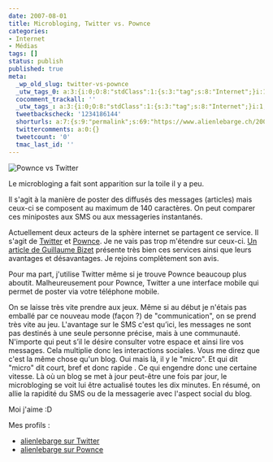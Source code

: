 ```yaml
---
date: 2007-08-01
title: Microbloging, Twitter vs. Pownce
categories:
- Internet
- Médias
tags: []
status: publish
published: true
meta:
  _wp_old_slug: twitter-vs-pownce
  _utw_tags_0: a:3:{i:0;O:8:"stdClass":1:{s:3:"tag";s:8:"Internet";}i:1;O:8:"stdClass":1:{s:3:"tag";s:7:"Médias";}i:2;O:8:"stdClass":1:{s:3:"tag";s:6:"Social";}}
  cocomment_trackall: ''
  _utw_tags_: a:3:{i:0;O:8:"stdClass":1:{s:3:"tag";s:8:"Internet";}i:1;O:8:"stdClass":1:{s:3:"tag";s:7:"Médias";}i:2;O:8:"stdClass":1:{s:3:"tag";s:6:"Social";}}
  tweetbackscheck: '1234186144'
  shorturls: a:7:{s:9:"permalink";s:69:"https://www.alienlebarge.ch/2007/08/01/microbloging-twitter-vs-pownce/";s:7:"tinyurl";s:25:"https://tinyurl.com/bmfqbv";s:4:"isgd";s:17:"https://is.gd/iUdz";s:5:"bitly";s:19:"https://bit.ly/wIRsW";s:5:"snipr";s:22:"https://snipr.com/bkq51";s:5:"snurl";s:22:"https://snurl.com/bkq51";s:7:"snipurl";s:24:"https://snipurl.com/bkq51";}
  twittercomments: a:0:{}
  tweetcount: '0'
  tmac_last_id: ''
---
```

<img src="https://dlgjp9x71cipk.cloudfront.net/2007/08/twittervspownce.png" alt="Pownce vs Twitter" />

Le microbloging a fait sont apparition sur la toile il y a peu.

Il s'agit à la manière de poster des diffusés des messages (articles) mais ceux-ci se composent au maximum de 140 caractères. On peut comparer ces minipostes aux SMS ou aux messageries instantanés.

<!--more-->

Actuellement deux acteurs de la sphère internet se partagent ce service. Il s'agit de <a href="https://https://twitter.com/" title="Twitter.com">Twitter</a> et <a href="https://www.pownce.com/" title="Pownce.com/">Pownce</a>. Je ne vais pas trop m'étendre sur ceux-ci. <a href="https://www.bizetfamily.net/index.php/post/2007/07/06/Twitter-vs-Pownce" title="Twitter vs Pownce sur Bizet's Blog">Un article de Guillaume Bizet</a> présente très bien ces services ainsi que leurs avantages et désavantages. Je rejoins complètement son avis.

Pour ma part, j'utilise Twitter même si je trouve Pownce beaucoup plus aboutit. Malheureusement pour Pownce, Twitter a une interface mobile qui permet de poster via votre téléphone mobile.

On se laisse très vite prendre aux jeux. Même si au début je n'étais pas emballé par ce nouveau mode (façon ?) de "communication", on se prend très vite au jeu. L'avantage sur le SMS c'est qu’ici, les messages ne sont pas destinés à une seule personne précise, mais à une communauté. N'importe qui peut s’il le désire consulter votre espace et ainsi lire vos messages. Cela multiplie donc les interactions sociales.
Vous me direz que c'est la même chose qu'un blog. Oui mais là, il y le "micro". Et qui dit "micro" dit court, bref et donc rapide . Ce qui engendre donc une certaine vitesse. Là où un blog se met à jour peut-être une fois par jour, le microbloging se voit lui être actualisé toutes les dix minutes.
En résumé, on allie la rapidité du SMS ou de la messagerie avec l'aspect social du blog.

Moi j'aime :D

Mes profils :
<ul>
	<li><a href="https://twitter.com/alienlebarge" title="alienlebarge sur Twitter">alienlebarge sur Twitter</a></li>
	<li><a href="https://www.pownce.com/alienlebarge/" title="alienlebarge sur Pownce">alienlebarge sur Pownce</a></li>
</ul>
